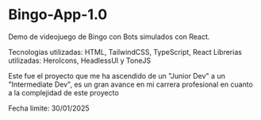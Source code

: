 # Bingo-App-1.0
Demo de videojuego de Bingo con Bots simulados con React.

Tecnologias utilizadas: HTML, TailwindCSS, TypeScript, React
Librerias utilizadas: HeroIcons, HeadlessUI y ToneJS

Este fue el proyecto que me ha ascendido de un "Junior Dev" a un "Intermediate Dev", es un gran avance en mi carrera profesional en cuanto a la complejidad de este proyecto

Fecha limite: 30/01/2025
